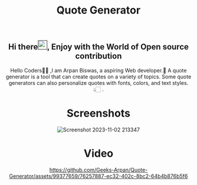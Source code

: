 <h1 align="center"> Quote Generator </h1>

<div align="center">
<br>
<h2 align="center">Hi there<a href=""><img src="https://raw.githubusercontent.com/MartinHeinz/MartinHeinz/master/wave.gif" width="25" height="25"/></a>, Enjoy with the World of Open source contribution </h2>


<p>Hello Coders👨‍💻 ,I am Arpan Biswas, a aspiring Web developer.🤖 A quote generator is a tool that can create quotes on a variety of topics. Some quote generators can also personalize quotes with fonts, colors, and text styles.👆🏻 .</p>


# Screenshots
![Screenshot 2023-11-02 213347](https://github.com/Geeks-Arpan/Quote-Generator/assets/99377659/e791b5b6-0a64-4ea4-94c3-db5dca9f4280)
# Video
https://github.com/Geeks-Arpan/Quote-Generator/assets/99377659/76257887-ec32-402c-8bc2-64b4b876b5f6
